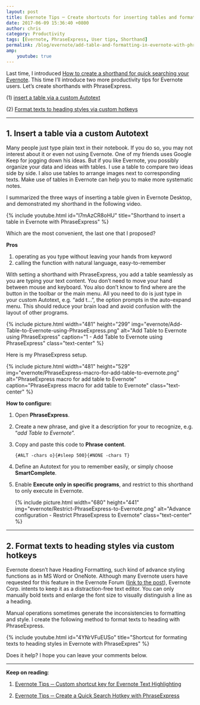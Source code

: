 ```yaml
---
layout: post
title: Evernote Tips ─ Create shortcuts for inserting tables and formatting texts with PhraseExpress
date: 2017-06-09 15:36:40 +0800
author: chris
category: Productivity
tags: [Evernote, PhraseExpress, User tips, Shorthand]
permalink: /blog/evernote/add-table-and-formatting-in-evernote-with-phraseexpress
amp:
    youtube: true
---
```


Last time, I introduced [How to create a shorthand for quick searching your Evernote](/blog/evernote/quick-search-evernote-with-phraseexpress). This time I’ll introduce two more productivity tips for Evernote users. Let’s create shorthands with PhraseExpress.

(1) [insert a table via a custom Autotext](#1-insert-a-table-via-a-custom-autotext)

(2) [Format texts to heading styles via custom hotkeys](#2-format-texts-to-heading-styles-via-custom-hotkeys)

* * *

## 1. Insert a table via a custom Autotext

Many people just type plain text in their notebook. If you do so, you may not interest about it or even not using Evernote. One of my friends uses Google Keep for jogging down his ideas. But if you like Evernote, you possibly organize your data and ideas with tables. I use a table to compare two ideas side by side. I also use tables to arrange images next to corresponding texts. Make use of tables in Evernote can help you to make more systematic notes.

I summarized the three ways of inserting a table given in Evernote Desktop, and demonstrated my shorthand in the following video.

{% include youtube.html id="I7mAzCR8oHU" title="Shorthand to insert a table in Evernote with PhraseExpress" %}

Which are the most convenient, the last one that I proposed?

**Pros**

1.  operating as you type without leaving your hands from keyword
2.  calling the function with natural language, easy-to-remember

With setting a shorthand with PhraseExpress, you add a table seamlessly as you are typing your text content. You don’t need to move your hand between mouse and keyboard. You also don’t know to find where are the button in the toolbar or the main menu. All you need to do is just type in your custom Autotext, e.g. “add t…”, the option prompts in the auto-expand menu. This should reduce your brain load and avoid confusion with the layout of other programs.

{% include picture.html width="481" height="299"
img="evernote/Add-Table-to-Evernote-using-PhraseExpress.png" alt="Add Table to Evernote using PhraseExpress" caption="1 - Add Table to Evernote using PhraseExpress" class="text-center" %}

Here is my PhraseExpress setup.

{% include picture.html width="481" height="529"
img="evernote/PhraseExpress-macro-for-add-table-to-evernote.png" alt="PhraseExpress macro for add table to Evernote" caption="PhraseExpress macro for add table to Evernote" class="text-center" %}

**How to configure:**

1.  Open **PhraseExpress**.
2.  Create a new phrase, and give it a description for your to recognize, e.g. “_add Table to Evernote_”.
3.  Copy and paste this code to **Phrase content**.

    `{#ALT -chars o}{#sleep 500}{#NONE -chars T}`

4.  Define an Autotext for you to remember easily, or simply choose **SmartComplete**.

5.  Enable **Execute only in specific programs**, and restrict to this shorthand to only execute in Evernote.

    {% include picture.html width="680" height="441"
img="evernote/Restrict-PhraseExpress-to-Evernote.png" alt="Advance configuration - Restrict PhraseExpress to Evernote" class="text-center" %}

* * *

## 2. Format texts to heading styles via custom hotkeys

Evernote doesn’t have Heading Formatting, such kind of advance styling functions as in MS Word or OneNote. Although many Evernote users have requested for this feature in the Evernote Forum ([link to the post](https://discussion.evernote.com/topic/23474-heading-1-2-and-3-in-evernote/)), Evernote Corp. intents to keep it as a distraction-free text editor. You can only manually bold texts and enlarge the font size to visually distinguish a line as a heading.

Manual operations sometimes generate the inconsistencies to formatting and style. I create the following method to format texts to heading with PhraseExpress.

{% include youtube.html id="4YNrVFuEUSo" title="Shortcut for formating texts to heading styles in Evernote with PhraseExpres" %}

Does it help? I hope you can leave your comments below.

* * *

**Keep on reading**:

1. [Evernote Tips ─ Custom shortcut key for Evernote Text Highlighting](/blog/evernote/custom-evernote-text-highlight-shortcut-key)

2. [Evernote Tips ─ Create a Quick Search Hotkey with PhraseExpress](/blog/evernote/quick-search-evernote-with-phraseexpress)